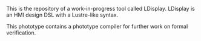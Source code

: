 This is the repository of a work-in-progress tool called LDisplay. LDisplay is an HMI design DSL with a Lustre-like syntax. 

This phototype contains a phototype compiler for further work on formal verification.
